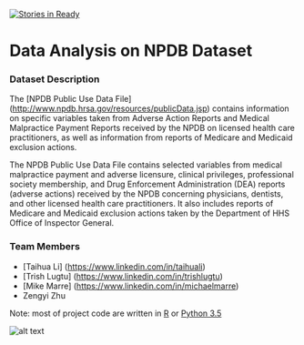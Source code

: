 [![Stories in Ready](https://badge.waffle.io/TaihuaLi/NPDB_Data.png?label=ready&title=Ready)](https://waffle.io/TaihuaLi/NPDB_Data)
# Data Analysis on NPDB Dataset

### Dataset Description
The [NPDB Public Use Data File] (http://www.npdb.hrsa.gov/resources/publicData.jsp) contains information on specific variables taken from Adverse Action Reports and Medical Malpractice Payment Reports received by the NPDB on licensed health care practitioners, as well as information from reports of Medicare and Medicaid exclusion actions.

The NPDB Public Use Data File contains selected variables from medical malpractice payment and adverse licensure, clinical privileges, professional society membership, and Drug Enforcement Administration (DEA) reports (adverse actions) received by the NPDB concerning physicians, dentists, and other licensed health care practitioners. It also includes reports of Medicare and Medicaid exclusion actions taken by the Department of HHS Office of Inspector General.

### Team Members
- [Taihua Li] (https://www.linkedin.com/in/taihuali)
- [Trish Lugtu] (https://www.linkedin.com/in/trishlugtu)
- [Mike Marre] (https://www.linkedin.com/in/michaelmarre)
- Zengyi Zhu

Note: most of project code are written in [R](https://www.r-project.org) or [Python 3.5](https://www.python.org)

![alt text](http://www.cdm.depaul.edu/ipd/PublishingImages/hero-data-science-for-business-@2x.jpg)
